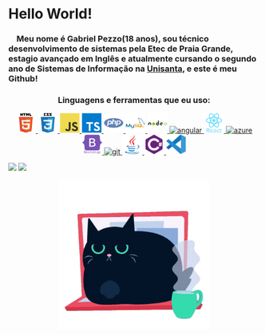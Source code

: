 <h1>Hello World!</h1>
<h3>&emsp;Meu nome é Gabriel Pezzo(18 anos), sou técnico desenvolvimento de sistemas pela Etec de Praia Grande, estagio avançado em Inglês e atualmente cursando o segundo ano de  Sistemas de Informação na <a href="https://www.unisanta.br">Unisanta</a>, e este é meu Github!</h3>


 <h3 align="center">Linguagens e ferramentas que eu uso: </h3>
<p align="center">
  
  <a href="https://www.w3.org/html/" target="_blank" rel="noreferrer"> 
        <img
            src="https://raw.githubusercontent.com/devicons/devicon/master/icons/html5/html5-original-wordmark.svg"
            alt="html5" width="40" height="40" /> </a>
 <a href="https://www.w3schools.com/css/" target="_blank"
        rel="noreferrer"> 
        <img
            src="https://raw.githubusercontent.com/devicons/devicon/master/icons/css3/css3-original-wordmark.svg"
            alt="css3" width="40" height="40" 
            /> 
        </a>
  <a href="https://developer.mozilla.org/en-US/docs/Web/JavaScript"
        target="_blank" rel="noreferrer"> 
        <img
            src="https://raw.githubusercontent.com/devicons/devicon/master/icons/javascript/javascript-original.svg"
            alt="javascript" width="40" height="40" 
            /> 
        </a>
  <a href="https://www.typescriptlang.org/" target="_blank" rel="noreferrer"> 
        <img
            src="https://raw.githubusercontent.com/devicons/devicon/master/icons/typescript/typescript-original.svg"
            alt="typescript" width="40" height="40" 
            /> 
        </a>
  <a href="https://www.php.net" target="_blank" rel="noreferrer"> 
        <img
            src="https://github.com/devicons/devicon/blob/master/icons/php/php-plain.svg"
            alt="PHP" width="40" height="40" 
            /> 
        </a>
  <a href="https://www.mysql.com/" target="_blank" rel="noreferrer"> 
        <img
            src="https://raw.githubusercontent.com/devicons/devicon/master/icons/mysql/mysql-original-wordmark.svg"
            alt="mysql" width="40" height="40" 
            /> 
        </a> 
<a href="https://nodejs.org" target="_blank" rel="noreferrer">
        <img
         src="https://raw.githubusercontent.com/devicons/devicon/master/icons/nodejs/nodejs-original-wordmark.svg"
            alt="nodejs" width="40" height="40" 
            /> 
        </a> 
<a href="https://angular.io" target="_blank" rel="noreferrer"> 
        <img
            src="https://angular.io/assets/images/logos/angular/angular.svg" alt="angular" width="40" height="40" 
            />
    </a> 
  <a href="https://reactjs.org/" target="_blank" rel="noreferrer">
        <img 
        src="https://raw.githubusercontent.com/devicons/devicon/master/icons/react/react-original-wordmark.svg"
            alt="react" width="40" height="40" 
            /> 
        </a>
  <a href="https://azure.microsoft.com/en-in/" target="_blank" rel="noreferrer"> 
        <img
            src="https://www.vectorlogo.zone/logos/microsoft_azure/microsoft_azure-icon.svg" alt="azure" width="40"
            height="40" 
            /> 
        </a>
<a href="https://getbootstrap.com" target="_blank" rel="noreferrer">
        <img 
        src="https://raw.githubusercontent.com/devicons/devicon/master/icons/bootstrap/bootstrap-plain-wordmark.svg"
            alt="bootstrap" width="40" height="40" 
            /> 
        </a> 
<a href="https://git-scm.com/" target="_blank" rel="noreferrer">
        <img 
        src="https://www.vectorlogo.zone/logos/git-scm/git-scm-icon.svg" alt="git" width="40" height="40" 
        /> 
    </a>
 
  <a href="https://www.java.com" target="_blank" rel="noreferrer">
        <img 
        src="https://raw.githubusercontent.com/devicons/devicon/master/icons/java/java-original.svg" alt="java"
            width="40" height="40" 
            /> 
        </a> 
  <a href="https://docs.microsoft.com/pt-br/dotnet/csharp/" target="_blank" rel="noreferrer">
        <img 
        src="https://github.com/devicons/devicon/blob/master/icons/csharp/csharp-plain.svg" alt="C#"
            width="40" height="40" 
            /> 
        </a>
  <a href="https://code.visualstudio.com" target="_blank" rel="noreferrer">
        <img 
        src="https://github.com/devicons/devicon/blob/master/icons/vscode/vscode-original.svg" alt="VScode"
            width="40" height="40" 
            /> 
        </a>
</p>
<div>
<img height = "200px" src="https://github-readme-stats.vercel.app/api?username=Pezzo70&show_icons=true&theme=radical"></>
<img height = "200px" src="https://github-readme-stats.vercel.app/api/top-langs/?username=Pezzo70&show_icons=true&theme=radical"></>
</div>
<p align="center"><img height = "300px" width="300px" src="https://github.com/Pezzo70/Pezzo70/blob/main/Working-Work-From-Home-GIF-by--unscreen.gif" alt="Cat"  width="200"/></>

